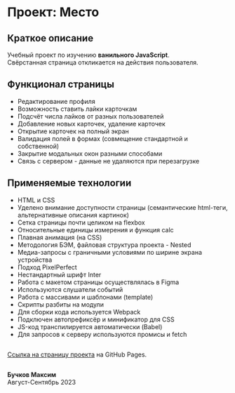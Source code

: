 # Проект: Место

## Краткое описание
Учебный проект по изучению **ванильного JavaScript**.\
Свёрстанная страница откликается на действия пользователя.

## Функционал страницы
* Редактирование профиля
* Возможность ставить лайки карточкам
* Подсчёт числа лайков от разных пользователей
* Добавление новых карточек, удаление карточек
* Открытие карточек на полный экран
* Валидация полей в формах (совмещение стандартной и собственной)
* Закрытие модальных окон разными способами
* Связь с сервером - данные не удаляются при перезагрузке

## Применяемые технологии
* HTML и CSS
* Уделено внимание доступности страницы (семантические html-теги, альтернативные описания картинок)
* Сетка страницы почти целиком на flexbox
* Относительные единицы измерения и функция calc
* Плавная анимация (на CSS)
* Методология БЭМ, файловая структура проекта - Nested
* Медиа-запросы с граничными условиями по ширине экрана устройства
* Подход PixelPerfect
* Нестандартный шрифт Inter
* Работа с макетом страницы осуществлялась в Figma
* Используются слушатели событий
* Работа с массивами и шаблонами (template)
* Скрипты разбиты на модули
* Для сборки кода используется Webpack
* Подключен автопрефиксёр и минификатор для CSS
* JS-код транспилируется автоматически (Babel)
* Для запросов к серверу используются промисы и fetch
##
[Ссылка на страницу проекта](https://kargobober.github.io/mesto-project-bootcamp/) на GitHub Pages.
##
**Бучков Максим**\
Август-Сентябрь 2023
